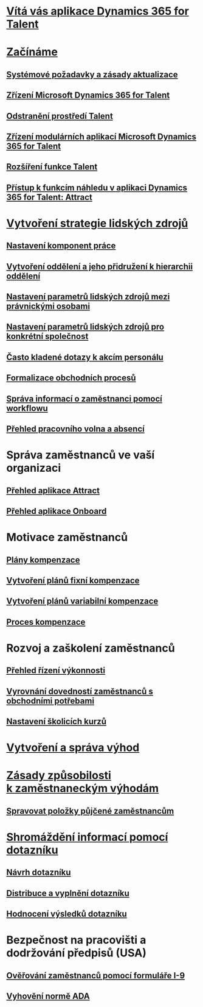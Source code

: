 # [Vítá vás aplikace Dynamics 365 for Talent](index.md)

# [Začínáme](talent-get-started.md)
## [Systémové požadavky a zásady aktualizace](talent-versions-update-policy.md)
## [Zřízení Microsoft Dynamics 365 for Talent](provisioning-talent.md)
## [Odstranění prostředí Talent](remove-talent-environment.md)
## [Zřízení modulárních aplikací Microsoft Dynamics 365 for Talent](modular-app-tech-faq.md)
## [Rozšíření funkce Talent](extend-talent-functionality.md)
## [Přístup k funkcím náhledu v aplikaci Dynamics 365 for Talent: Attract](access-preview-feature.md)

# [Vytvoření strategie lidských zdrojů](departments-jobs-positions.md)
## [Nastavení komponent práce](create-job.md)
## [Vytvoření oddělení a jeho přidružení k hierarchii oddělení](create-department-add-department-hierarchy.md)
## [Nastavení parametrů lidských zdrojů mezi právnickými osobami](set-up-hr-parameters-across-legal-entities.md)
## [Nastavení parametrů lidských zdrojů pro konkrétní společnost](set-up-company-specific-hr-parameters.md)
## [Často kladené dotazy k akcím personálu](personnel-actions-faq.md)
## [Formalizace obchodních procesů](formalize-business-processes.md)
## [Správa informací o zaměstnanci pomocí workflowu](workflow-manage-employee-information.md)
## [Přehled pracovního volna a absencí](leave-absence-overview.md)

# Správa zaměstnanců ve vaší organizaci
## [Přehled aplikace Attract](attract-overview.md) 
## [Přehled aplikace Onboard](create-onboarding-experience.md)

# Motivace zaměstnanců
## [Plány kompenzace](compensation-plans.md)
## [Vytvoření plánů fixní kompenzace](create-fixed-compensation-plans.md)
## [Vytvoření plánů variabilní kompenzace](create-variable-compensation-plans.md)
## [Proces kompenzace](process-compensation.md)

# Rozvoj a zaškolení zaměstnanců
## [Přehled řízení výkonnosti](performance-management-overview.md)
## [Vyrovnání dovedností zaměstnanců s obchodními potřebami](skills.md)
## [Nastavení školicích kurzů](courses.md)

# [Vytvoření a správa výhod](manage-benefit-program.md)
# [Zásady způsobilosti k zaměstnaneckým výhodám](benefit-eligibility-policies.md)
## [Spravovat položky půjčené zaměstnancům](loan-items.md)

# [Shromáždění informací pomocí dotazníku](questionnaires.md)
## [Návrh dotazníku](design-questionnaires.md)
## [Distribuce a vyplnění dotazníku](distribute-questionnaires.md)
## [Hodnocení výsledků dotazníku](evaluate-questionnaire-results.md)

# Bezpečnost na pracovišti a dodržování předpisů (USA)
## [Ověřování zaměstnanců pomocí formuláře I-9](../fin-and-ops/hr/localizations/noam-usa-form-i-9-verification.md?toc=/talent/toc.json)
## [Vyhovění normě ADA](../fin-and-ops/hr/localizations/noam-usa-comply-ada.md?toc=/talent/toc.json)
